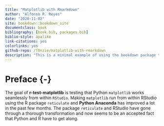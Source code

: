 ```yaml
--- 
title: "Matplotlib with Rmarkdown"
author: "Alfonso R. Reyes"
date: "2020-11-02"
site: bookdown::bookdown_site
documentclass: book
bibliography: [book.bib, packages.bib]
biblio-style: apalike
link-citations: yes
colorlinks: yes
github-repo: /f0nzie/matplotlib-with-rmarkdown
description: "This is a minimal example of using the bookdown package to write a book. The output format for this example is bookdown::gitbook."
---
```


# Preface {-}

The goal of **r-test-matplotlib** is testing that Python `matplotlib` works seamlessly from within `RStudio`. Making `matplotlib` run from within RStudio using the R package `reticulate` and **Python Anaconda** has improved a lot in the past few months. The package `reticulate` and RStudio have gone through a thorough transformation and now seems to be an accepted fact that Python and R have to get along.
